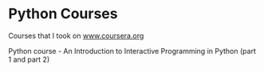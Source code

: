 # Python Courses
Courses that I took on www.coursera.org

Python course - An Introduction to Interactive Programming in Python (part 1 and part 2)

